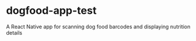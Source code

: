 # dogfood-app-test
A React Native app for scanning dog food barcodes and displaying nutrition details
